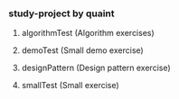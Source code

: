 ### study-project by quaint 

1. algorithmTest (Algorithm exercises)
    
2. demoTest (Small demo exercise)

3. designPattern (Design pattern exercise)

4. smallTest (Small exercise)

